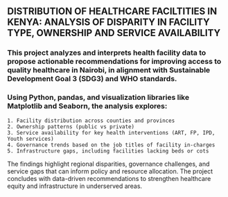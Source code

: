 ## DISTRIBUTION OF HEALTHCARE FACILTITIES IN KENYA: ANALYSIS OF DISPARITY IN FACILITY TYPE, OWNERSHIP AND SERVICE AVAILABILITY

### This project analyzes and interprets health facility data to propose actionable recommendations for improving access to quality healthcare in Nairobi, in alignment with Sustainable Development Goal 3 (SDG3) and WHO standards.

### Using Python, pandas, and visualization libraries like Matplotlib and Seaborn, the analysis explores:

    1. Facility distribution across counties and provinces
    2. Ownership patterns (public vs private)
    3. Service availability for key health interventions (ART, FP, IPD, Youth services)
    4. Governance trends based on the job titles of facility in-charges
    5. Infrastructure gaps, including facilities lacking beds or cots

The findings highlight regional disparities, governance challenges, and service gaps that can inform policy and resource allocation.
The project concludes with data-driven recommendations to strengthen healthcare equity and infrastructure in underserved areas.